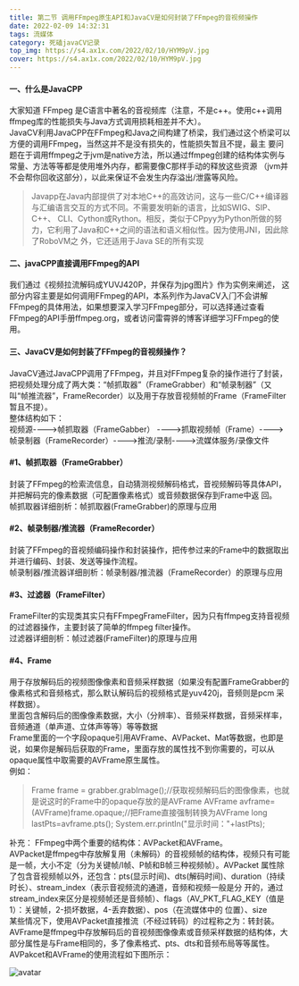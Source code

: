 ```yaml
---
title: 第二节 调用FFmpeg原生API和JavaCV是如何封装了FFmpeg的音视频操作
date: 2022-02-09 14:32:31
tags: 流媒体
category: 死磕javaCV记录
top_img: https://s4.ax1x.com/2022/02/10/HYM9pV.jpg
cover: https://s4.ax1x.com/2022/02/10/HYM9pV.jpg
---
```

#### ⼀、什么是JavaCPP
⼤家知道 FFmpeg 是C语⾔中著名的⾳视频库（注意，不是c++。使⽤c++调⽤ffmpeg库的性能损失与Java⽅式调⽤损耗相差并不⼤）。  
JavaCV利⽤JavaCPP在FFmpeg和Java之间构建了桥梁，我们通过这个桥梁可以⽅便的调⽤FFmpeg，当然这并不是没有损失的，性能损失暂且不提，最主
要问题在于调⽤ffmpeg之于jvm是native⽅法，所以通过ffmpeg创建的结构体实例与常量、⽅法等等都是使⽤堆外内存，都需要像C那样⼿动的释放这些资源
（jvm并不会帮你回收这部分），以此来保证不会发⽣内存溢出/泄露等⻛险。  
>Javapp在Java内部提供了对本地C++的⾼效访问，这与⼀些C/C++编译器与汇编语⾔交互的⽅式不同。不需要发明新的语⾔，⽐如SWIG、SIP、C++、
CLI、Cython或Rython。相反，类似于CPpyy为Python所做的努⼒，它利⽤了Java和C++之间的语法和语义相似性。因为使⽤JNI，因此除了RoboVM之
外，它还适⽤于Java SE的所有实现
#### ⼆、javaCPP直接调⽤FFmpeg的API
我们通过《视频拉流解码成YUVJ420P，并保存为jpg图⽚》作为实例来阐述，
这部分内容主要是如何调⽤FFmpeg的API，本系列作为JavaCV⼊⻔不会讲解FFmpeg的具体⽤法，如果想要深⼊学习FFmpeg部分，可以选择通过查看
FFmpeg的API⼿册ffmpeg.org，或者访问雷霄骅的博客详细学习FFmpeg的使⽤。
#### 三、JavaCV是如何封装了FFmpeg的⾳视频操作？
JavaCV通过JavaCPP调⽤了FFmpeg，并且对FFmpeg复杂的操作进⾏了封装，把视频处理分成了两⼤类：“帧抓取器”（FrameGrabber）和“帧录制器”（⼜
叫“帧推流器”，FrameRecorder）以及⽤于存放⾳视频帧的Frame（FrameFilter暂且不提）。  
整体结构如下：  
视频源---->帧抓取器（FrameGabber） ---->抓取视频帧（Frame）---->帧录制器（FrameRecorder）---->推流/录制---->流媒体服务/录像⽂件
#### #1、帧抓取器（FrameGrabber）
封装了FFmpeg的检索流信息，⾃动猜测视频解码格式，⾳视频解码等具体API，并把解码完的像素数据（可配置像素格式）或⾳频数据保存到Frame中返
回。  
帧抓取器详细剖析：帧抓取器(FrameGrabber)的原理与应⽤  
#### #2、帧录制器/推流器（FrameRecorder）
封装了FFmpeg的⾳视频编码操作和封装操作，把传参过来的Frame中的数据取出并进⾏编码、封装、发送等操作流程。  
帧录制器/推流器详细剖析：帧录制器/推流器（FrameRecorder）的原理与应⽤  
#### #3、过滤器（FrameFilter）
FrameFilter的实现类其实只有FFmpegFrameFilter，因为只有ffmpeg⽀持⾳视频的过滤器操作，主要封装了简单的ffmpeg filter操作。  
过滤器详细剖析：帧过滤器(FrameFilter)的原理与应⽤  
#### #4、Frame
⽤于存放解码后的视频图像像素和⾳频采样数据（如果没有配置FrameGrabber的像素格式和⾳频格式，那么默认解码后的视频格式是yuv420j，⾳频则是pcm
采样数据）。  
⾥⾯包含解码后的图像像素数据，⼤⼩（分辨率）、⾳频采样数据，⾳频采样率，⾳频通道（单声道、⽴体声等等）等等数据  
Frame⾥⾯的⼀个字段opaque引⽤AVFrame、AVPacket、Mat等数据，也即是说，如果你是解码后获取的Frame，⾥⾯存放的属性找不到你需要的，可以从
opaque属性中取需要的AVFrame原⽣属性。  
例如：
>Frame frame = grabber.grabImage();//获取视频解码后的图像像素，也就是说这时的Frame中的opaque存放的是AVFrame
AVFrame avframe=(AVFrame)frame.opaque;//把Frame直接强制转换为AVFrame
long lastPts=avframe.pts();
System.err.println("显示时间："+lastPts);
> 
补充：
FFmpeg中两个重要的结构体：AVPacket和AVFrame。  
AVPacket是ffmpeg中存放解复⽤（未解码）的⾳视频帧的结构体，视频只有可能是⼀帧，⼤⼩不定（分为关键帧/I帧、P帧和B帧三种视频帧）。AVPacket
属性除了包含⾳视频帧以外，还包含：pts(显示时间)、dts(解码时间)、duration（持续时⻓）、stream_index（表示⾳视频流的通道，⾳频和视频⼀般是分
开的，通过stream_index来区分是视频帧还是⾳频帧）、flags（AV_PKT_FLAG_KEY（值是1）：关键帧，2-损坏数据，4-丢弃数据）、pos（在流媒体中的
位置）、size  
某些情况下，使⽤AVPacket直接推流（不经过转码）的过程称之为：转封装。
AVFrame是ffmpeg中存放解码后的⾳视频图像像素或⾳频采样数据的结构体，⼤部分属性是与Frame相同的，多了像素格式、pts、dts和⾳频布局等等属性。
AVPakcet和AVFrame的使⽤流程如下图所示：  

![avatar](https://s4.ax1x.com/2022/02/09/HGA1O0.png)